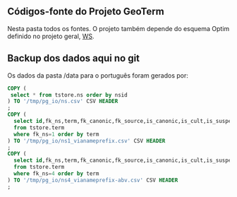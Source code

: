 
## Códigos-fonte do Projeto GeoTerm
Nesta pasta todos os fontes. 
O projeto também depende do esquema Optim definido no projeto geral, [WS](http://git.AddressForAll.org/WS).

## Backup dos dados aqui no git

Os dados da pasta /data para o português foram gerados por:

```sql
COPY (
 select * from tstore.ns order by nsid
) TO '/tmp/pg_io/ns.csv' CSV HEADER
;
COPY (
  select id,fk_ns,term,fk_canonic,fk_source,is_canonic,is_cult,is_suspect,created,jinfo
  from tstore.term
  where fk_ns=1 order by term
) TO '/tmp/pg_io/ns1_vianameprefix.csv' CSV HEADER
;
COPY (
  select id,fk_ns,term,fk_canonic,fk_source,is_canonic,is_cult,is_suspect,created,jinfo
  from tstore.term
  where fk_ns=4 order by term
) TO '/tmp/pg_io/ns4_vianameprefix-abv.csv' CSV HEADER
;
```
